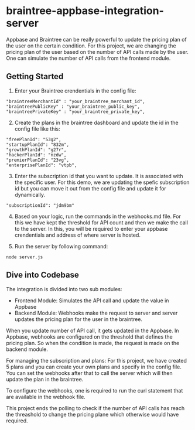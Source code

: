 # braintree-appbase-integration-server

Appbase and Braintree can be really powerful to update the pricing plan of the user on the certain condition. For this project, we are changing the pricing plan of the user based on the number of API calls made by the user. One can simulate the number of API calls from the frontend module.


## Getting Started

1. Enter your Braintree crendentials in the config file:

```
"braintreeMerchantId" : "your_braintree_merchant_id",
"braintreePublicKey" : "your_braintree_public_key",
"braintreePrivateKey" : "your_braintree_private_key",
```    

2. Create the plans in the braintree dashboard and update the id in the config file like this:   
```
"freePlanId": "53g2",
"startupPlanId": "832m",
"growthPlanId": "g27r",
"hackerPlanId": "nzdw",
"premierPlanId": "23vg",
"enterprisePlanId": "vtpb",
```     

3. Enter the subscription id that you want to update. It is associated with the specific user. For this demo, we are updating the spefic subscription id but you can move it out from the config file and update it for dynamically.

```
"subscriptionId": "jdm9bm"
```    

4. Based on your logic, run the commands in the webhooks.md file. For this we have kept the threshold for API count and then we make the call to the server. In this, you will be required to enter your appbase crendentials and address of where server is hosted.     

5. Run the server by following command:    
```
node server.js
```

## Dive into Codebase

The integration is divided into two sub modules:
 - Frontend Module: Simulates the API call and update the value in Appbase
 - Backend Module: Webhooks make the request to server and server updates the pricing plan for the user in the braintree.

When you update number of API call, it gets updated in the Appbase. In Appbase, webhooks are configured on the threshold that defines the pricing plan. So when the condition is made, the request is made on the backend module. 

For managing the subscription and plans:
 For this project, we have created 5 plans and you can create your own plans and specify in the config file. You can set the webhooks after that to call the server which will then update the plan in the braintree.

To configure the webhooks, one is required to run the curl statement that are available in the webhook file.

 This project ends the polling to check if the number of API calls has reach the threashold to change the pricing plane which otherwise would have required.